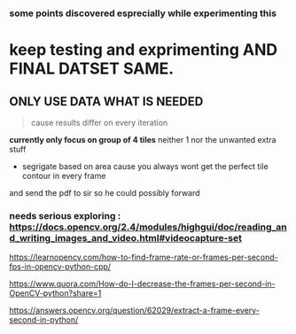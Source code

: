 ### some points discovered esprecially while experimenting this

# keep testing and exprimenting AND FINAL DATSET SAME.

## ONLY USE DATA WHAT IS NEEDED

> cause results differ on every iteration

**currently only focus on group of 4 tiles** neither 1 nor the unwanted extra stuff

- segrigate based on area
  cause you always wont get the perfect tile contour in every frame

and send the pdf to sir so he could possibly forward

### needs serious exploring : https://docs.opencv.org/2.4/modules/highgui/doc/reading_and_writing_images_and_video.html#videocapture-set

https://learnopencv.com/how-to-find-frame-rate-or-frames-per-second-fps-in-opencv-python-cpp/

https://www.quora.com/How-do-I-decrease-the-frames-per-second-in-OpenCV-python?share=1

https://answers.opencv.org/question/62029/extract-a-frame-every-second-in-python/
